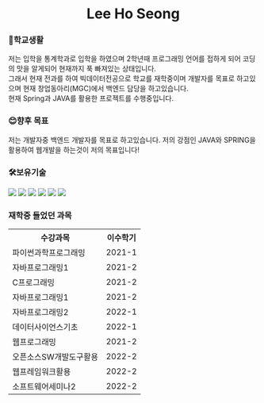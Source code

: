 <h1 align = "center" >Lee Ho Seong</h1>


<h3>🏤학교생활</h3>
 저는 입학을 통계학과로 입학을 하였으며 2학년때 프로그래밍 언어를 접하게 되어 코딩의 맛을 알게되어 현재까지 푹 빠져있는 상태입니다.<br>
 그래서 현재 전과를 하여 빅데이터전공으로 학교를 재학중이며 개발자를 목표로 하고있으며 현재 창업동아리(MGC)에서 백엔드 담당을 하고있습니다.<br>
 현재 Spring과 JAVA를 활용한 프로젝트를 수행중입니다.
 
 
 
<h3> 😊향후 목표</h3>
저는 개발자중 백엔드 개발자를 목표로 하고있습니다. 저의 강점인 JAVA와 SPRING을 활용하여 웹개발을 하는것이 저의 목표입니다!


<h3> 🛠보유기술 </h3>
<div>
   <img src="https://img.shields.io/badge/JAVA-005571?style=flat-square&logo=OpenJDK&logoColor=white"/>
  <img src="https://img.shields.io/badge/SpringFramework-6DB33F?style=flat-square&logo=Spring&logoColor=white"/>
  <img src="https://img.shields.io/badge/Linux-FCC624?style=flat-square&logo=Linux&logoColor=white"/>
  <img src="https://img.shields.io/badge/HTML-E34F26?style=flat-square&logo=HTML5&logoColor=white"/>
  <img src="https://img.shields.io/badge/CSS-15172B6?style=flat-square&logo=CSS3&logoColor=white"/>
  <img src="https://img.shields.io/badge/JavaScript-F7DF1E?style=flat-square&logo=JavaScript&logoColor=white"/>
  <div>
   
   <h3> 재학중 들었던 과목</h3>
<table>
 <tr>
  <th> 수강과목</th>
  <th> 이수학기</th>
 </tr>
  <tr>
  <td>파이썬과학프로그래밍</td>
  <td> 2021-1</td>
 </tr>
 <tr>
  <td>자바프로그래밍1</td>
  <td> 2021-2</td>
 </tr>
  <tr>
  <td>C프로그래밍</td>
  <td> 2021-2</td>
 </tr>
  <tr>
  <td>자바프로그래밍1</td>
  <td> 2021-2</td>
 </tr>
  <tr>
  <td>자바프로그래밍2</td>
  <td> 2022-1</td>
 </tr>
  <tr>
  <td>데이터사이언스기초</td>
  <td> 2022-1</td>
 </tr>
  <tr>
  <td>웹프로그래밍</td>
  <td> 2021-2</td>
 </tr>
  <tr>
  <td>오픈소스SW개발도구활용</td>
  <td> 2022-2</td>
 </tr>
  <tr>
  <td>웹프레임워크활용</td>
  <td> 2022-2</td>
 </tr>
  <tr>
  <td>소프트웨어세미나2</td>
  <td> 2022-2</td>
 </tr>
   </table>
